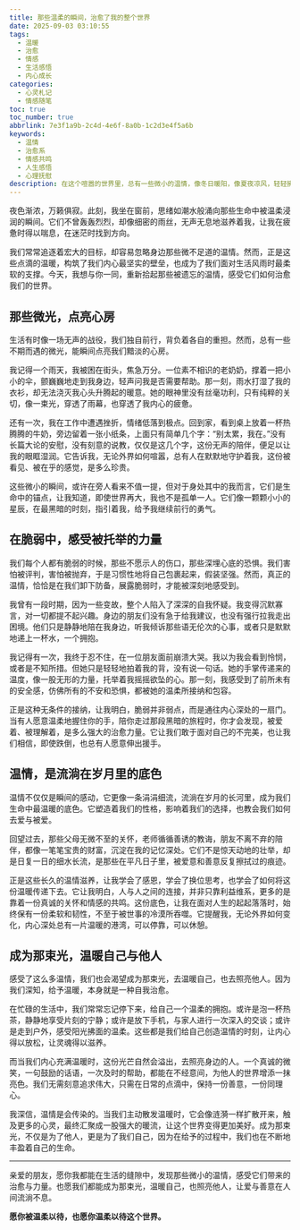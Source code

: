 ```yaml
---
title: 那些温柔的瞬间，治愈了我的整个世界
date: 2025-09-03 03:10:55
tags:
  - 温暖
  - 治愈
  - 情感
  - 生活感悟
  - 内心成长
categories:
  - 心灵札记
  - 情感随笔
toc: true
toc_number: true
abbrlink: 7e3f1a9b-2c4d-4e6f-8a0b-1c2d3e4f5a6b
keywords:
  - 温情
  - 治愈系
  - 情感共鸣
  - 人生感悟
  - 心理抚慰
description: 在这个喧嚣的世界里，总有一些微小的温情，像冬日暖阳，像夏夜凉风，轻轻拂过我们的心田。它们不张扬，却有着穿透一切的力量，治愈着我们，也连接着我们。这篇文章，想与你一同感受那些被忽略的温暖，找回内心深处最柔软的感动，让温情成为我们抵御世事无常的铠甲，也是我们向世界伸出的温柔臂膀。
---
```


夜色渐浓，万籁俱寂。此刻，我坐在窗前，思绪如潮水般涌向那些生命中被温柔浸润的瞬间。它们不曾轰轰烈烈，却像细密的雨丝，无声无息地滋养着我，让我在疲惫时得以喘息，在迷茫时找到方向。

我们常常追逐着宏大的目标，却容易忽略身边那些微不足道的温情。然而，正是这些点滴的温暖，构筑了我们内心最坚实的壁垒，也成为了我们面对生活风雨时最柔软的支撑。今天，我想与你一同，重新拾起那些被遗忘的温情，感受它们如何治愈我们的世界。

## 那些微光，点亮心房

生活有时像一场无声的战役，我们独自前行，背负着各自的重担。然而，总有一些不期而遇的微光，能瞬间点亮我们黯淡的心房。

我记得一个雨天，我被困在街头，焦急万分。一位素不相识的老奶奶，撑着一把小小的伞，颤巍巍地走到我身边，轻声问我是否需要帮助。那一刻，雨水打湿了我的衣衫，却无法浇灭我心头升腾起的暖意。她的眼神里没有丝毫功利，只有纯粹的关切，像一束光，穿透了雨幕，也穿透了我内心的疲惫。

还有一次，我在工作中遭遇挫折，情绪低落到极点。回到家，看到桌上放着一杯热腾腾的牛奶，旁边留着一张小纸条，上面只有简单几个字：“别太累，我在。”没有长篇大论的安慰，没有刻意的说教，仅仅是这几个字，这份无声的陪伴，便足以让我的眼眶湿润。它告诉我，无论外界如何喧嚣，总有人在默默地守护着我，这份被看见、被在乎的感觉，是多么珍贵。

这些微小的瞬间，或许在旁人看来不值一提，但对于身处其中的我而言，它们是生命中的锚点，让我知道，即使世界再大，我也不是孤单一人。它们像一颗颗小小的星辰，在最黑暗的时刻，指引着我，给予我继续前行的勇气。

## 在脆弱中，感受被托举的力量

我们每个人都有脆弱的时候，那些不愿示人的伤口，那些深埋心底的恐惧。我们害怕被评判，害怕被抛弃，于是习惯性地将自己包裹起来，假装坚强。然而，真正的温情，恰恰是在我们卸下防备，展露脆弱时，才能被深刻地感受到。

我曾有一段时期，因为一些变故，整个人陷入了深深的自我怀疑。我变得沉默寡言，对一切都提不起兴趣。身边的朋友们没有急于给我建议，也没有强行拉我走出困境。他们只是静静地陪在我身边，听我倾诉那些语无伦次的心事，或者只是默默地递上一杯水，一个拥抱。

我记得有一次，我终于忍不住，在一位朋友面前崩溃大哭。我以为我会看到怜悯，或者是不知所措。但她只是轻轻地拍着我的背，没有说一句话。她的手掌传递来的温度，像一股无形的力量，托举着我摇摇欲坠的心。那一刻，我感受到了前所未有的安全感，仿佛所有的不安和恐惧，都被她的温柔所接纳和包容。

正是这种无条件的接纳，让我明白，脆弱并非弱点，而是通往内心深处的一扇门。当有人愿意温柔地握住你的手，陪你走过那段黑暗的旅程时，你才会发现，被爱着、被理解着，是多么强大的治愈力量。它让我们敢于面对自己的不完美，也让我们相信，即使跌倒，也总有人愿意伸出援手。

## 温情，是流淌在岁月里的底色

温情不仅仅是瞬间的感动，它更像一条涓涓细流，流淌在岁月的长河里，成为我们生命中最温暖的底色。它塑造着我们的性格，影响着我们的选择，也教会我们如何去爱与被爱。

回望过去，那些父母无微不至的关怀，老师循循善诱的教诲，朋友不离不弃的陪伴，都像一笔笔宝贵的财富，沉淀在我的记忆深处。它们不是惊天动地的壮举，却是日复一日的细水长流，是那些在平凡日子里，被爱意和善意反复擦拭过的痕迹。

正是这些长久的温情滋养，让我学会了感恩，学会了换位思考，也学会了如何将这份温暖传递下去。它让我明白，人与人之间的连接，并非只靠利益维系，更多的是靠着一份真诚的关怀和情感的共鸣。这份底色，让我在面对人生的起起落落时，始终保有一份柔软和韧性，不至于被世事的冷漠所吞噬。它提醒我，无论外界如何变化，内心深处总有一片温暖的港湾，可以停靠，可以休憩。

## 成为那束光，温暖自己与他人

感受了这么多温情，我们也会渴望成为那束光，去温暖自己，也去照亮他人。因为我们深知，给予温暖，本身就是一种自我治愈。

在忙碌的生活中，我们常常忘记停下来，给自己一个温柔的拥抱。或许是泡一杯热茶，静静地享受片刻的宁静；或许是放下手机，与家人进行一次深入的交谈；或许是走到户外，感受阳光拂面的温柔。这些都是我们给自己创造温情的时刻，让内心得以放松，让灵魂得以滋养。

而当我们内心充满温暖时，这份光芒自然会溢出，去照亮身边的人。一个真诚的微笑，一句鼓励的话语，一次及时的帮助，都能在不经意间，为他人的世界增添一抹亮色。我们无需刻意追求伟大，只需在日常的点滴中，保持一份善意，一份同理心。

我深信，温情是会传染的。当我们主动散发温暖时，它会像涟漪一样扩散开来，触及更多的心灵，最终汇聚成一股强大的暖流，让这个世界变得更加美好。成为那束光，不仅是为了他人，更是为了我们自己，因为在给予的过程中，我们也在不断地丰盈着自己的生命。

---

亲爱的朋友，愿你我都能在生活的缝隙中，发现那些微小的温情，感受它们带来的治愈与力量。也愿我们都能成为那束光，温暖自己，也照亮他人，让爱与善意在人间流淌不息。

**愿你被温柔以待，也愿你温柔以待这个世界。**